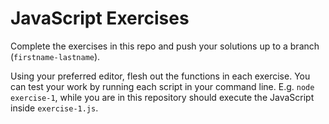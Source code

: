 # JavaScript Exercises

Complete the exercises in this repo and push your solutions up to a branch (`firstname-lastname`).

Using your preferred editor, flesh out the functions in each exercise. You can test your work by running each script in your command line. E.g. `node exercise-1`, while you are in this repository should execute the JavaScript inside `exercise-1.js`.
